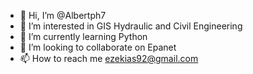 - 👋 Hi, I’m @Albertph7
- 👀 I’m interested in GIS Hydraulic and Civil Engineering
- 🌱 I’m currently learning Python
- 💞️ I’m looking to collaborate on Epanet
- 📫 How to reach me ezekias92@gmail.com

<!---
Albertph7/Albertph7 is a ✨ special ✨ repository because its `README.md` (this file) appears on your GitHub profile.
You can click the Preview link to take a look at your changes.
--->
